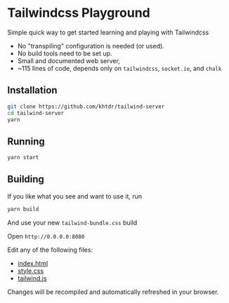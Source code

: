 # Tailwindcss Playground

Simple quick way to get started learning and playing with Tailwindcss

  - No "transpiling" configuration is needed (or used).
  - No build tools need to be set up.
  - Small and documented web server,
  - ~115 lines of code, depends only on `tailwindcss`, `socket.io`, and `chalk`
  
## Installation
```bash
git clone https://github.com/khtdr/tailwind-server
cd tailwind-server
yarn
```

## Running
```bash
yarn start
```

## Building
If you like what you see and want to use it, run 
```bash
yarn build
```
And use your new `tailwind-bundle.css` build

Open `http://0.0.0.0:8080`

Edit any of the following files:
 - [index.html](https://github.com/khtdr/tailwind-server/blob/master/index.html)
 - [style.css](https://github.com/khtdr/tailwind-server/blob/master/style.css)
 - [tailwind.js](https://github.com/khtdr/tailwind-server/blob/master/tailwind.js)

Changes will be recompiled and automatically refreshed in your browser.
